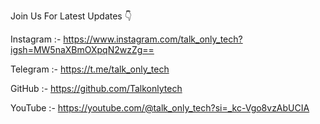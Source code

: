 Join Us For Latest Updates 👇

Instagram :- https://www.instagram.com/talk_only_tech?igsh=MW5naXBmOXpqN2wzZg==

Telegram :- https://t.me/talk_only_tech

GitHub :- https://github.com/Talkonlytech

YouTube :- https://youtube.com/@talk_only_tech?si=_kc-Vgo8vzAbUCIA
